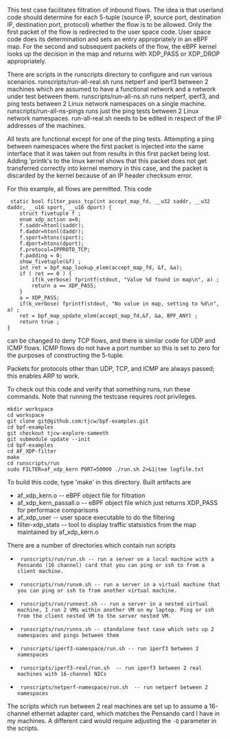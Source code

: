 This test case facilitates filtration of inbound flows.
The idea is that userland code should determine for each 5-tuple
(source IP, source port, destination IP, destination port, protocol) whether the flow
is to be allowed. Only the first packet of the flow is redirected to the user space
code. User space code does its determination and sets an entry appropriately in an
eBPF map. For the second and subsequent packets of the flow, the eBPF kernel
looks up the decision in the map and returns with XDP_PASS or XDP_DROP appropriately.

There are scripts in the runscripts directory to configure and run various scenarios. runscripts/run-all-real.sh runs netperf and iperf3
between 2 machines which are assumed to have a functional network and
a network under test between them. runscripts/run-all-ns.sh runs
netperf, iperf3, and ping tests between 2 Linux network namespaces on
a single machine. runscripts/run-all-ns-pings runs just the ping
tests between 2 Linux network namespaces. run-all-real.sh needs to be
edited in respect of the IP addresses of the machines.

All tests are functional except for one of the ping tests. Attempting
a ping between namespaces where the first packet is injected into the
same interface that it was taken out from results in this first packet
being lost. Adding 'printk's to the linux kernel shows that this packet
does not get transferred correctly into kernel memory in this case, and 
the packet is discarded by the kernel because of an IP header checksum
error.

For this example, all flows are permitted. This code

     static bool filter_pass_tcp(int accept_map_fd, __u32 saddr, __u32 daddr, __u16 sport, __u16 dport) {
     	struct fivetuple f ;
    	enum xdp_action a=0;
    	f.saddr=htonl(saddr);
    	f.daddr=htonl(daddr);
    	f.sport=htons(sport);
    	f.dport=htons(dport);
    	f.protocol=IPPROTO_TCP;
    	f.padding = 0;
    	show_fivetuple(&f) ;
    	int ret = bpf_map_lookup_elem(accept_map_fd, &f, &a);
    	if ( ret == 0 ) {
    		if(k_verbose) fprintf(stdout, "Value %d found in map\n", a) ;
    		return a == XDP_PASS;
    	}
    	a = XDP_PASS;
    	if(k_verbose) fprintf(stdout, "No value in map, setting to %d\n", a) ;
    	ret = bpf_map_update_elem(accept_map_fd,&f, &a, BPF_ANY) ;
    	return true ;
    }

can be changed to deny TCP flows, and there is similar code for UDP and ICMP flows.
ICMP flows do not have a port number so this is set to zero for the purposes of
constructing the 5-tuple.

Packets for protocols other than UDP, TCP, and ICMP are always passed; this enables
ARP to work.

To check out this code and verify that something runs, run these commands. Note that running the testcase requires root privileges.
```
mkdir workspace
cd workspace
git clone git@github.com:tjcw/bpf-examples.git
cd bpf-examples
git checkout tjcw-explore-sameeth
git submodule update --init
cd bpf-examples
cd AF_XDP-filter
make
cd runscripts/run 
sudo FILTER=af_xdp_kern PORT=50000 ./run.sh 2>&1|tee logfile.txt
```


To build this code, type 'make' in this directory. Built artifacts are
- af_xdp_kern.o -- eBPF object file for filtration
- af_xdp_kern_passall.o -- eBPF object file which just returns XDP_PASS for performace comparisons
- af_xdp_user -- user space executable to do the filtering
- filter-xdp_stats -- tool to display traffic statsistics from the map maintained by af_xdp_kern.o

There are a number of  directories which contain run scripts
-      runscripts/run/run.sh -- run a server on a local machine with a Pensando (16 channel) card that you can ping or ssh to from a client machine.
-      runscripts/run/runvm.sh -- run a server in a virtual machine that you can ping or ssh to from another virtual machine.
-      runscripts/run/runnest.sh -- run a server in a nested virtual machine, I run 2 VMs within another VM on my laptop. Ping or ssh from the client nested VM to the server nested VM.
-      runscripts/run/runns.sh -- standalone test case which sets up 2 namespaces and pings between them
-      runscripts/iperf3-namespace/run.sh -- run iperf3 between 2 namespaces
-      runscripts/iperf3-real/run.sh  -- run iperf3 between 2 real machines with 16-channel NICs
-      runscripts/netperf-namespace/run.sh  -- run netperf between 2 namespaces
    
The scripts which run between 2 real machines are set up to assume a
16-channel ethernet adapter card, which matches the Pensando card I
have in my machines.  A different card would require adjusting the 
`-Q` parameter in the scripts.   
